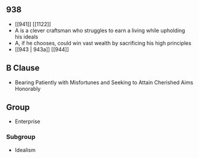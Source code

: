 ## 938
- [[941]] [[1122]] 
- A is a clever craftsman who struggles to earn a living while upholding his ideals
- A, if he chooses, could win vast wealth by sacrificing his high principles
- [[943 | 943a]] [[944]] 

## B Clause
- Bearing Patiently with Misfortunes and Seeking to Attain Cherished Aims Honorably

## Group
- Enterprise

### Subgroup
- Idealism

